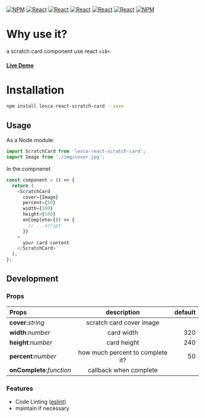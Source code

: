 [![NPM](https://img.shields.io/badge/NPM-ba443f?style=for-the-badge&logo=npm&logoColor=white)](https://www.npmjs.com/)
[![React](https://img.shields.io/badge/Node.js-43853D?style=for-the-badge&logo=node.js&logoColor=white)](https://nodejs.org/en/)
[![React](https://img.shields.io/badge/-ReactJs-61DAFB?style=for-the-badge&logo=react&logoColor=white)](https://zh-hant.reactjs.org/)
[![React](https://img.shields.io/badge/Less-1d365d?style=for-the-badge&logo=less&logoColor=white)](https://lesscss.org/)
[![React](https://img.shields.io/badge/HTML5-E34F26?style=for-the-badge&logo=html5&logoColor=white)](https://www.w3schools.com/html/)
[![React](https://img.shields.io/badge/-CSS3-1572B6?style=for-the-badge&logo=css3&logoColor=white)](https://www.w3schools.com/css/)
[![NPM](https://img.shields.io/badge/DEV-Jameshsu1125-9cf?style=for-the-badge)](https://www.npmjs.com/~jameshsu1125)

# Why use it?

a scratch card component use react `v18+`.

#### [Live Demo](https://jameshsu1125.github.io/lesca-react-scratch-card/)

# Installation

```sh
npm install lesca-react-scratch-card --save
```

## Usage

As a Node module:

```javascript
import ScratchCard from 'lesca-react-scratch-card';
import Image from './img/cover.jpg';
```

In the compnenet

```javascript
const component = () => {
  return (
    <ScratchCard
      cover={Image}
      percent={50}
      width={100}
      height={100}
      onComplete={() => {
        // ...script
      }}
    >
      your card content
    </ScratchCard>
  );
};
```

## Development

### Props

| Props                     |           description            | default |
| :------------------------ | :------------------------------: | ------: |
| **cover**:_string_        |     scratch card cover image     |         |
| **width**:_number_        |            card width            |     320 |
| **height**:_number_       |           card height            |     240 |
| **percent**:_number_      | how much percent to complete it? |      50 |
| **onComplete**:_function_ |      callback when complete      |         |

### Features

- Code Linting ([eslint])
- maintain if necessary

[ci-badge]: https://github.com/executablebooks/markdown-it-plugin-template/workflows/CI/badge.svg
[ci-link]: https://github.com/executablebooks/markdown-it--plugin-template/actions
[npm-badge]: https://img.shields.io/npm/v/markdown-it-plugin-template.svg
[npm-link]: https://www.npmjs.com/package/markdown-it-plugin-template
[github actions]: https://docs.github.com/en/actions
[github pages]: https://docs.github.com/en/pages
[prettier]: https://prettier.io/
[eslint]: https://eslint.org/
[jest]: https://facebook.github.io/jest/
[rollup]: https://rollupjs.org
[npm]: https://www.npmjs.com
[unpkg]: https://unpkg.com/
